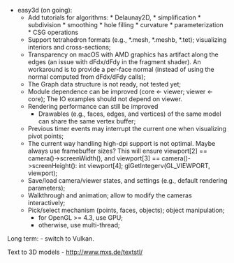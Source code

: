 * easy3d (on going):
    - Add tutorials for algorithms: 
            * Delaunay2D, 
            * simplification
            * subdivision
            * smoothing
            * hole filling
            * curvature
            * parameterization
            * CSG operations
    - Support tetrahedron formats (e.g., *.mesh, *.meshb, *.tet); visualizing interiors and cross-sections;
    - Transparency on macOS with AMD graphics has artifact along the edges (an issue with dFdx/dFdy in the fragment shader). 
      An workaround is to provide a per-face normal (instead of using the normal computed from dFdx/dFdy calls);
    - The Graph data structure is not ready, not tested yet;
    - Module dependence can be improved (core <- viewer; viewer <- core);  The IO examples should not depend on viewer.
    - Rendering performance can still be improved
        * Drawables (e.g., faces, edges, and vertices) of the same model can share the same vertex buffer;
    - Previous timer events may interrupt the current one when visualizing pivot points;
	- The current way handling high-dpi support is not optimal. Maybe always use framebuffer sizes?
	  This will ensure viewport[2] == camera()->screenWidth(), and viewport[3] == camera()->screenHeight():
	            int viewport[4];
                glGetIntegerv(GL_VIEWPORT, viewport);
	- Save/load camera/viewer states, and settings (e.g., default rendering parameters);
	- Walkthrough and animation; allow to modify the cameras interactively;
	- Pick/select mechanism (points, faces, objects); object manipulation;
	    * for OpenGL >= 4.3, use GPU;
	    * otherwise, use multi-thread;
	    
Long term:
    - switch to Vulkan.
    
    
Text to 3D models
    - http://www.mxs.de/textstl/